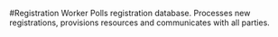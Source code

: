 #Registration Worker
Polls registration database. Processes new registrations, provisions resources and communicates with all parties.